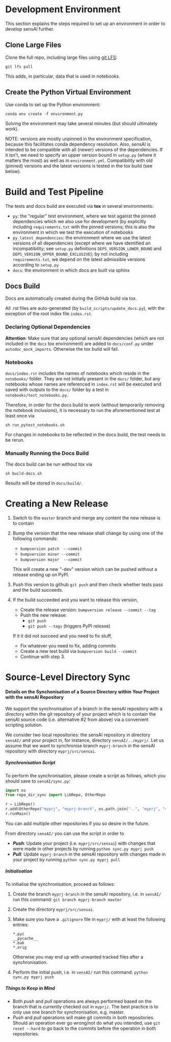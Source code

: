 # Development Environment

This section explains the steps required to set up an environment in order to develop sensAI further.

## Clone Large Files

Clone the full repo, including large files using [git LFS](https://git-lfs.github.com):

    git lfs pull

This adds, in particular, data that is used in notebooks.

## Create the Python Virtual Environment

Use conda to set up the Python environment:

    conda env create -f environment.py

Solving the environment may take several minutes (but should ultimately work).

NOTE: versions are mostly unpinned in the environment specification, because this facilitates conda dependency resolution. Also, sensAI is intended to be compatible with all (newer) versions of the dependencies. If it isn't, we need to specify  an upper version bound in `setup.py` (where it matters the most) as well as in `environment.yml`. Compatibility with old (pinned) versions and the latest versions is tested in the tox build (see below).

# Build and Test Pipeline

The tests and docs build are executed via **tox** in several environments:
* `py`: the "regular" test environment, where we test against the pinned dependencies which we also use for development (by explicitly including `requirements.txt` with the pinned versions; this is also the environment in which we test the execution of notebooks
* `py_latest_dependencies`: the environment where we use the latest versions of all dependencies (except where we have identified an incompatibility; see `setup.py` definitions `DEPS_VERSION_LOWER_BOUND` and `DEPS_VERSION_UPPER_BOUND_EXCLUSIVE`); by not including `requirements.txt`, we depend on the latest admissible versions according to `setup.py`
* `docs`: the environment in which docs are built via sphinx 

## Docs Build

Docs are automatically created during the GitHub build via tox.

All .rst files are auto-generated (by `build_scripts/update_docs.py`), with the exception of the root index file  `index.rst`.

### Declaring Optional Dependencies

**Attention**: Make sure that any optional sensAI dependencies (which are not included in the `docs` tox environment) are added to `docs/conf.py` under `autodoc_mock_imports`. Otherwise the tox build will fail.

### Notebooks

`docs/index.rst` includes the names of notebooks which reside in the `notebooks/` folder. They are not initially present in the `docs/` folder, but any notebooks whose names are referenced in `index.rst` will be executed and saved with outputs to the `docs/` folder by a test in `notebooks/test_notebooks.py`.

Therefore, in order for the docs build to work (without temporarily removing the notebook inclusions), it is necessary to run the aforementioned test at least once via

    sh run_pytest_notebooks.sh

For changes in notebooks to be reflected in the docs build, the test needs to be rerun.

### Manually Running the Docs Build

The docs build can be run without tox via 

    sh build-docs.sh

Results will be stored in `docs/build/`.

# Creating a New Release

1. Switch to the `master` branch and merge any content the new release is to contain

2. Bump the version that the new release shall change by using one of the following commands:

   * `bumpversion patch  --commit`
   * `bumpversion minor --commit`
   * `bumpversion major  --commit`

   This will create a new "-dev" version which can be pushed without a release ending up on PyPI.

3. Push this version to github
   `git push`
   and then check whether tests pass and the build succeeds.

4. If the build succeeded and you want to release this version, 

   * Create the release version:
     `bumpversion release --commit --tag`
   * Push the new release:
     * `git push`
     * `git push --tags` (triggers PyPI release)

   If it it did not succeed and you need to fix stuff, 

   * Fix whatever you need to fix, adding commits
   * Create a new test build via
     `bumpversion build --commit`
   * Continue with step 3.

# Source-Level Directory Sync

#### Details on the Synchonisation of a Source Directory within Your Project with the sensAI Repository

We support the synchronisation of a branch in the sensAI repository with a directory within the git repository of your project which is to contain the sensAI source code (i.e. alternative #2 from above) via a convenient scripting solution.

We consider two local repositories: the sensAI repository in directory `sensAI/` and your project in, for instance, directory `sensAI/../myprj/`. Let us assume that we want to synchronise branch `myprj-branch` in the sensAI repository with directory `myprj/src/sensai`.

##### Synchronisation Script

To perform the synchronisation, please create a script as follows, which you should save to `sensAI/sync.py`:

```python
import os
from repo_dir_sync import LibRepo, OtherRepo

r = LibRepo()
r.add(OtherRepo("myprj", "myprj-branch", os.path.join("..", "myprj", "src", "sensai")))
r.runMain()
```

You can add multiple other repositories if you so desire in the future.

From directory `sensAI/` you can use the script in order to 

* ***Push***: Update your project (i.e. `myprj/src/sensai`) with changes that were made in other projects by running `python sync.py myprj push`
* ***Pull***: Update `myprj-branch` in the sensAI repository with changes made in your project by running `python sync.py myprj pull`

##### Initialisation

To initialise the synchronisation, proceed as follows:

1. Create the branch `myprj-branch` in the sensAI repository, i.e. in `sensAI/` run this command:
   `git branch myprj-branch master`
2. Create the directory `myprj/src/sensai`.
3. Make sure you have a `.gitignore` file in `myprj/` with at least the following entries:

       *.pyc
       __pycache__
       *.bak
       *.orig

   Otherwise you may end up with unwanted tracked files after a synchronisation.
4. Perform the initial *push*, i.e. in `sensAI/` run this command:
   `python sync.py myprj push`

##### Things to Keep in Mind

* Both *push* and *pull* operations are always performed based on the branch that is currently checked out in `myprj/`. The best practice is to only use one branch for synchronisation, e.g. master.
* *Push* and *pull* operations will make git commits in both repositories. Should an operation ever go wrong/not do what you intended, use `git reset --hard` to go back to the commits before the operation in both repositories.